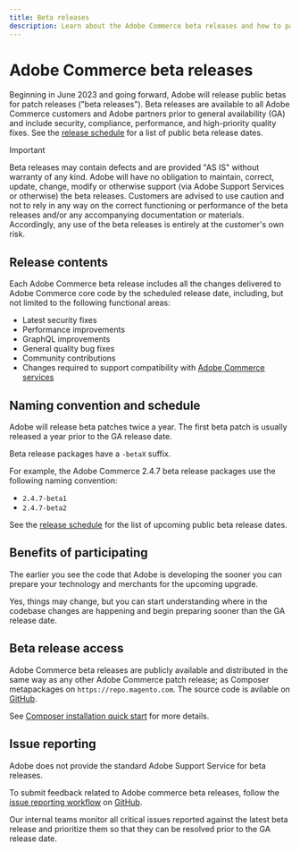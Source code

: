 ```yaml
---
title: Beta releases
description: Learn about the Adobe Commerce beta releases and how to participate.
---
```


# Adobe Commerce beta releases

Beginning in June 2023 and going forward, Adobe will release public betas for patch releases ("beta releases"). Beta releases are available to all Adobe Commerce customers and Adobe partners prior to general availability (GA) and include security, compliance, performance, and high-priority quality fixes. See the [release schedule](schedule.md) for a list of public beta release dates.

>[!IMPORTANT]
>
>Beta releases may contain defects and are provided "AS IS" without warranty of any kind. Adobe will have no obligation to maintain, correct, update, change, modify or otherwise support (via Adobe Support Services or otherwise) the beta releases. Customers are advised to use caution and not to rely in any way on the correct functioning or performance of the beta releases and/or any accompanying documentation or materials. Accordingly, any use of the beta releases is entirely at the customer's own risk. 

## Release contents

Each Adobe Commerce beta release includes all the changes delivered to Adobe Commerce core code by the scheduled release date, including, but not limited to the following functional areas: 

-  Latest security fixes  
-  Performance improvements  
-  GraphQL improvements 
-  General quality bug fixes  
-  Community contributions  
-  Changes required to support compatibility with [Adobe Commerce services](https://experienceleague.adobe.com/docs/commerce-merchant-services/user-guides/home.html)

## Naming convention and schedule

Adobe will release beta patches twice a year. The first beta patch is usually released a year prior to the GA release date.

Beta release packages have a `-betaX` suffix.

For example, the Adobe Commerce 2.4.7 beta release packages use the following naming convention:

-  `2.4.7-beta1`
-  `2.4.7-beta2`

See the [release schedule](schedule.md) for the list of upcoming public beta release dates.

## Benefits of participating

The earlier you see the code that Adobe is developing the sooner you can prepare your technology and merchants for the upcoming upgrade.

Yes, things may change, but you can start understanding where in the codebase changes are happening and begin preparing sooner than the GA release date.

## Beta release access

Adobe Commerce beta releases are publicly available and distributed in the same way as any other Adobe Commerce patch release; as Composer metapackages on `https://repo.magento.com`. The source code is avilable on [GitHub](https://github.com/magento/magento2).

See [Composer installation quick start](../installation/composer.md) for more details.

## Issue reporting

Adobe does not provide the standard Adobe Support Service for beta releases.

To submit feedback related to Adobe commerce beta releases, follow the [issue reporting workflow](https://developer.adobe.com/commerce/contributor/guides/code-contributions/) on [GitHub](https://github.com/magento/magento2). 

Our internal teams monitor all critical issues reported against the latest beta release and prioritize them so that they can be resolved prior to the GA release date.

